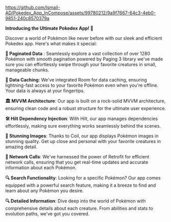 https://github.com/Ismail-AD/Pokedex_App_InCompose/assets/99780212/9a9f7667-64c3-4eb0-9851-240c8570379a

**Introducing the Ultimate Pokedex App! 🌟**

Discover a world of Pokémon like never before with our sleek and efficient Pokedex app. Here's what makes it special:

**📖 Paginated Data** : Seamlessly explore a vast collection of over 1280 Pokémon with smooth pagination powered by Paging 3 library we've made sure you can effortlessly swipe through your favorite creatures in small, manageable chunks.

**💾 Data Caching**: We've integrated Room for data caching, ensuring lightning-fast access to your favorite Pokémon even when you're offline. Your data is always at your fingertips.

**🏛️ MVVM Architecture**: Our app is built on a rock-solid MVVM architecture, ensuring clean code and a robust structure for the ultimate user experience.

**🛠️ Hilt Dependency Injection**: With Hilt, our app manages dependencies effortlessly, making sure everything works seamlessly behind the scenes.

**🌄 Stunning Images**: Thanks to Coil, our app displays Pokémon images in stunning quality. Get up close and personal with your favorite creatures in amazing detail.

**📡 Network Calls**: We've harnessed the power of Retrofit for efficient network calls, ensuring that you get real-time updates and accurate information about each Pokémon.

**🔍 Search Functionality**: Looking for a specific Pokémon? Our app comes equipped with a powerful search feature, making it a breeze to find and learn about any Pokémon you desire.

**🔍 Detailed Information**: Dive deep into the world of Pokémon with comprehensive details about each creature. From abilities and stats to evolution paths, we've got you covered.
